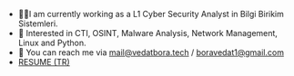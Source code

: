 - 🧑‍💻I am currently working as a L1 Cyber Security Analyst in Bilgi Birikim Sistemleri.
- 🌳 Interested in CTI, OSINT, Malware Analysis, Network Management, Linux and Python.
- 📧 You can reach me via mail@vedatbora.tech / boravedat1@gmail.com
- [RESUME (TR) ]([https://www.google.com](https://vedatbora.tech/cv.html) "RESUME (TR)")
